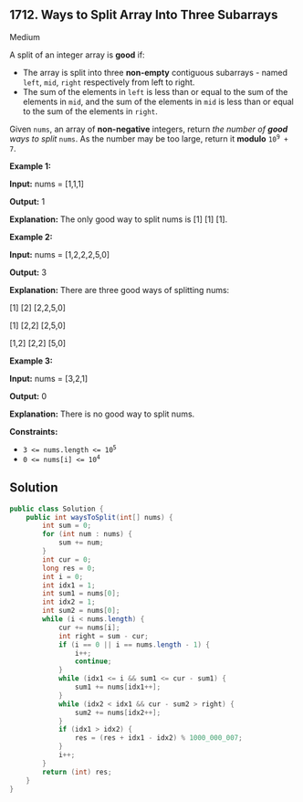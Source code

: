## 1712\. Ways to Split Array Into Three Subarrays

Medium

A split of an integer array is **good** if:

*   The array is split into three **non-empty** contiguous subarrays - named `left`, `mid`, `right` respectively from left to right.
*   The sum of the elements in `left` is less than or equal to the sum of the elements in `mid`, and the sum of the elements in `mid` is less than or equal to the sum of the elements in `right`.

Given `nums`, an array of **non-negative** integers, return _the number of **good** ways to split_ `nums`. As the number may be too large, return it **modulo** <code>10<sup>9</sup> + 7</code>.

**Example 1:**

**Input:** nums = [1,1,1]

**Output:** 1

**Explanation:** The only good way to split nums is [1] [1] [1].

**Example 2:**

**Input:** nums = [1,2,2,2,5,0]

**Output:** 3

**Explanation:** There are three good ways of splitting nums:

[1] [2] [2,2,5,0] 

[1] [2,2] [2,5,0] 

[1,2] [2,2] [5,0]

**Example 3:**

**Input:** nums = [3,2,1]

**Output:** 0

**Explanation:** There is no good way to split nums.

**Constraints:**

*   <code>3 <= nums.length <= 10<sup>5</sup></code>
*   <code>0 <= nums[i] <= 10<sup>4</sup></code>

## Solution

```java
public class Solution {
    public int waysToSplit(int[] nums) {
        int sum = 0;
        for (int num : nums) {
            sum += num;
        }
        int cur = 0;
        long res = 0;
        int i = 0;
        int idx1 = 1;
        int sum1 = nums[0];
        int idx2 = 1;
        int sum2 = nums[0];
        while (i < nums.length) {
            cur += nums[i];
            int right = sum - cur;
            if (i == 0 || i == nums.length - 1) {
                i++;
                continue;
            }
            while (idx1 <= i && sum1 <= cur - sum1) {
                sum1 += nums[idx1++];
            }
            while (idx2 < idx1 && cur - sum2 > right) {
                sum2 += nums[idx2++];
            }
            if (idx1 > idx2) {
                res = (res + idx1 - idx2) % 1000_000_007;
            }
            i++;
        }
        return (int) res;
    }
}
```